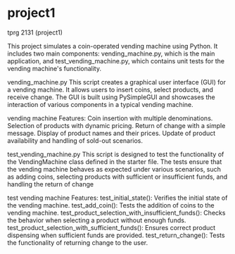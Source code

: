# project1
tprg 2131 (project1)

This project simulates a coin-operated vending machine using Python. It includes two main components: vending_machine.py, which is the main application, and test_vending_machine.py, which contains unit tests for the vending machine's functionality.

vending_machine.py
This script creates a graphical user interface (GUI) for a vending machine. It allows users to insert coins, select products, and receive change. The GUI is built using PySimpleGUI and showcases the interaction of various components in a typical vending machine.

vending machine Features:
Coin insertion with multiple denominations.
Selection of products with dynamic pricing.
Return of change with a simple message.
Display of product names and their prices.
Update of product availability and handling of sold-out scenarios.

test_vending_machine.py
This script is designed to test the functionality of the VendingMachine class defined in the starter file. The tests ensure that the vending machine behaves as expected under various scenarios, such as adding coins, selecting products with sufficient or insufficient funds, and handling the return of change

test vending machine Features:
test_initial_state(): Verifies the initial state of the vending machine.
test_add_coin(): Tests the addition of coins to the vending machine.
test_product_selection_with_insufficient_funds(): Checks the behavior when selecting a product without enough funds.
test_product_selection_with_sufficient_funds(): Ensures correct product dispensing when sufficient funds are provided.
test_return_change(): Tests the functionality of returning change to the user.
